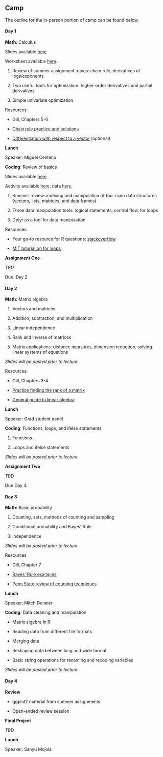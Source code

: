 ## Camp

The outline for the in-person portion of camp can be found below.

#### Day 1

**Math:** Calculus

Slides available [here](download/DayOneSlideshowCamp2019.pdf)

Worksheet available [here](download/DayOneWorksheetCamp2019.pdf).

1. Review of summer assignment topics: chain rule, derivatives of logs/exponents

2. Two useful tools for optimization: higher-order derivatives and partial derivatives

3. Simple univariate optimization

Resources:

- Gill, Chapters 5-6

- [Chain rule practice and solutions](http://tutorial.math.lamar.edu/Problems/CalcI/ChainRule.aspx)

- [Differentiation with respect to a vector](https://www.youtube.com/watch?v=iWxY7VdcSH8) (optional)

**Lunch**

Speaker: Miguel Centeno

**Coding:** Review of basics

Slides available [here](download/Day_one_programming_final.pdf).

Activity available [here](download/Day_one_programming_Student_Acitivty_Code.Rmd), data [here](download/addhealthlec1.csv).

1. Summer review: indexing and manipulation of four main data structures (vectors, lists, matrices, and data.frames)

2. Three data manipulation tools: logical statements, control flow, for loops

3. Dplyr as a tool for data manipulation

Resources:

- Your go-to resource for R questions: [stackoverflow](https://stackoverflow.com/)

- [MIT tutorial on for loops](https://ocw.mit.edu/ans7870/18/18.05/s14/html/r-tut-forloop.html)

**Assignment One**

*TBD*

Due: Day 2

#### Day 2

**Math:** Matrix algebra

1. Vectors and matrices

2. Addition, subtraction, and multiplication

3. Linear independence

4. Rank and inverse of matrices

5. Matrix applications: distance measures, dimension reduction, solving linear systems of equations

*Slides will be posted prior to lecture*

Resources:

- Gill, Chapters 3-4

- [Practice finding the rank of a matrix](http://www.math.odu.edu/~bogacki/cgi-bin/lat.cgi?c=rref)

- [General guide to linear algebra](https://betterexplained.com/articles/linear-algebra-guide/)

**Lunch**

Speaker: Grad student panel

**Coding:** Functions, loops, and ifelse statements

1. Functions

2. Loops and ifelse statements

*Slides will be posted prior to lecture*

**Assignment Two**

*TBD*

Due Day 4.

#### Day 3

**Math:** Basic probability

1. Counting, sets, methods of counting and sampling

2. Conditional probability and Bayes' Rule

3. independence

*Slides will be posted prior to lecture*

Resources

- Gill, Chapter 7

- [Bayes' Rule examples](https://www.programminglogic.com/bayes-theorem-with-examples/)

- [Penn State review of counting techniques](https://newonlinecourses.science.psu.edu/stat414/node/9/)

**Lunch**

Speaker: Mitch Duneier

**Coding:** Data cleaning and manipulation

- Matrix algebra in R

- Reading data from different file formats

- Merging data

- Reshaping data between long and wide format

- Basic string operations for renaming and recoding variables

*Slides will be posted prior to lecture*

#### Day 4

**Review**

- ggplot2 material from summer assignments

- Open-ended review session

**Final Project**

*TBD*

**Lunch**

Speaker: Sanyu Mojola
